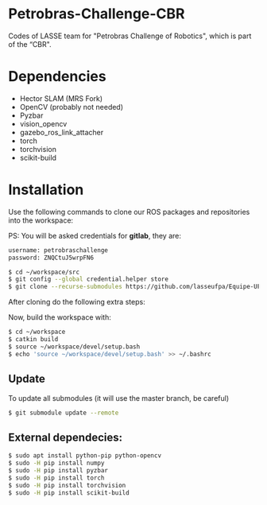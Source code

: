 # Petrobras-Challenge-CBR
Codes of LASSE team for "Petrobras Challenge of Robotics", which is part of the “CBR".

# Dependencies

- Hector SLAM (MRS Fork)
- OpenCV (probably not needed)
- Pyzbar
- vision_opencv
- gazebo_ros_link_attacher
- torch
- torchvision
- scikit-build

# Installation

Use the following commands to clone our ROS packages and repositories into the workspace:

PS: You will be asked credentials for **gitlab**, they are:

```bash
username: petrobraschallenge
password: ZNQCtuJ5wrpFN6
```

```bash
$ cd ~/workspace/src
$ git config --global credential.helper store
$ git clone --recurse-submodules https://github.com/lasseufpa/Equipe-UFPA.git # You will be asked credentials here
```

After cloning do the following extra steps:

Now, build the workspace with:

```bash
$ cd ~/workspace
$ catkin build
$ source ~/workspace/devel/setup.bash
$ echo 'source ~/workspace/devel/setup.bash' >> ~/.bashrc 
```

## Update

To update all submodules (it will use the master branch, be careful)

```bash
$ git submodule update --remote
```

## External dependecies:

```bash
$ sudo apt install python-pip python-opencv
$ sudo -H pip install numpy
$ sudo -H pip install pyzbar
$ sudo -H pip install torch
$ sudo -H pip install torchvision
$ sudo -H pip install scikit-build
```
